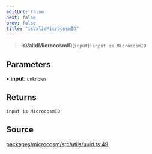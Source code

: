 ```yaml
---
editUrl: false
next: false
prev: false
title: "isValidMicrocosmID"
---
```


> **isValidMicrocosmID**(`input`): `input is MicrocosmID`

## Parameters

• **input**: `unknown`

## Returns

`input is MicrocosmID`

## Source

[packages/microcosm/src/utils/uuid.ts:49](https://github.com/nodenogg-in/alpha-p2p/blob/290bb7e02213a2b959571227ba7e64b04c8ddc90/packages/microcosm/src/utils/uuid.ts#L49)
